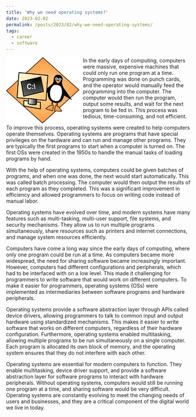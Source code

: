 ```yaml
---
title: 'Why we need operating systems?'
date: 2023-02-02
permalink: /posts/2023/02/why-we-need-operating-systems/
tags:
  - career
  - software
---
```


<img width="200" alt="operating system" src="/images/posts/why-we-need-operating-systems.png" style="float: left; margin-right: 10px;" /> In the early days of computing, computers were massive, expensive machines that could only run one program at a time. Programming was done on punch cards, and the operator would manually feed the programming into the computer. The computer would then run the program, output some results, and wait for the next program to be fed in. This process was tedious, time-consuming, and not efficient.

To improve this process, operating systems were created to help computers operate themselves. Operating systems are programs that have special privileges on the hardware and can run and manage other programs. They are typically the first programs to start when a computer is turned on. The first OSs were created in the 1950s to handle the manual tasks of loading programs by hand.

With the help of operating systems, computers could be given batches of programs, and when one was done, the next would start automatically. This was called batch processing. The computer would then output the results of each program as they completed. This was a significant improvement in efficiency and allowed programmers to focus on writing code instead of manual labor.

Operating systems have evolved over time, and modern systems have many features such as multi-tasking, multi-user support, file systems, and security mechanisms. They allow us to run multiple programs simultaneously, share resources such as printers and internet connections, and manage system resources efficiently.

Computers have come a long way since the early days of computing, where only one program could be run at a time. As computers became more widespread, the need for sharing software became increasingly important. However, computers had different configurations and peripherals, which had to be interfaced with on a low level. This made it challenging for programmers to write software that would work on different computers. To make it easier for programmers, operating systems (OSs) were implemented as intermediaries between software programs and hardware peripherals.

Operating systems provide a software abstraction layer through APIs called device drivers, allowing programmers to talk to common input and output hardware using standardized mechanisms. This makes it easier to write software that works on different computers, regardless of their hardware configuration. Furthermore, operating systems enabled multitasking, allowing multiple programs to be run simultaneously on a single computer. Each program is allocated its own block of memory, and the operating system ensures that they do not interfere with each other.

Operating systems are essential for modern computers to function. They enable multitasking, device driver support, and provide a software abstraction layer for software programs to interact with hardware peripherals. Without operating systems, computers would still be running one program at a time, and sharing software would be very difficult. Operating systems are constantly evolving to meet the changing needs of users and businesses, and they are a critical component of the digital world we live in today.
